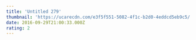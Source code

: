 ```yaml
---
title: 'Untitled 279'
thumbnail: 'https://ucarecdn.com/e3f5f551-5082-4f1c-b2d0-4eddcd5eb9c5/'
date: 2016-09-29T21:00:33.000Z
rating: 2
---
```

